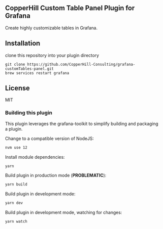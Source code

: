 ## CopperHill Custom Table Panel Plugin for Grafana

Create highly customizable tables in Grafana.

## Installation

clone this repository into your plugin directory

```
git clone https://github.com/CopperHill-Consulting/grafana-customTables-panel.git
brew services restart grafana
```

## License
MIT

### Building this plugin

This plugin leverages the grafana-toolkit to simplify building and packaging a plugin.

Change to a compatible version of NodeJS:
```BASH
nvm use 12
```

Install module dependencies:

```BASH
yarn
```

Build plugin in production mode (**PROBLEMATIC**):

```BASH
yarn build
```

Build plugin in development mode:

```BASH
yarn dev
```

Build plugin in development mode, watching for changes:

```BASH
yarn watch
```
